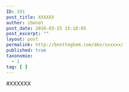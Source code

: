 ```yaml
---
ID: 191
post_title: XXXXXX
author: ibenot
post_date: 2016-03-25 15:18:05
post_excerpt: ""
layout: post
permalink: http://bnotteghem.com/dev/xxxxxx/
published: true
taxonomie:
  - 1
tag: [ ]
---
```

#XXXXXX